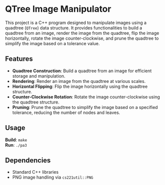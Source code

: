 # QTree Image Manipulator

This project is a C++ program designed to manipulate images using a quadtree (`QTree`) data structure. It provides functionalities to build a quadtree from an image, render the image from the quadtree, flip the image horizontally, rotate the image counter-clockwise, and prune the quadtree to simplify the image based on a tolerance value.

## Features

- **Quadtree Construction**: Build a quadtree from an image for efficient storage and manipulation.
- **Rendering**: Render an image from the quadtree at various scales.
- **Horizontal Flipping**: Flip the image horizontally using the quadtree structure.
- **Counter-Clockwise Rotation**: Rotate the image counter-clockwise using the quadtree structure.
- **Pruning**: Prune the quadtree to simplify the image based on a specified tolerance, reducing the number of nodes and leaves.

## Usage  

**Build**: ```make```  
**Run**: ```./pa3```


## Dependencies

- Standard C++ libraries
- PNG image handling via `cs221util::PNG`
